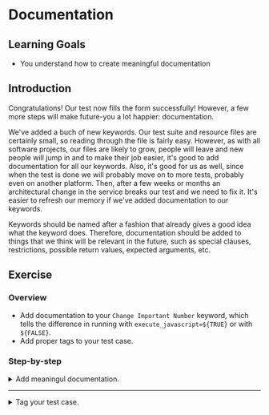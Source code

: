 # Documentation

## Learning Goals

- You understand how to create meaningful documentation

## Introduction

Congratulations! Our test now fills the form successfully! However, a few
more steps will make future-you a lot happier: documentation.

We've added a buch of new keywords. Our test suite and resource
files are certainly small, so reading through the file is fairly easy.
However, as with all software projects, our files are likely to grow,
people will leave and new people will jump in and to make their job easier,
it's good to add documentation for all our keywords. Also, it's good
for us as well, since when the test is done we will probably move on
to more tests, probably even on another platform. Then, after a few weeks
or months an architectural change in the service breaks our test and we
need to fix it. It's easier to refresh our memory if we've added
documentation to our keywords.

Keywords should be named after a fashion that already gives a good idea
what the keyword does. Therefore, documentation should be added to things
that we think will be relevant in the future, such as special clauses,
restrictions, possible return values, expected arguments, etc.

## Exercise

### Overview

- Add documentation to your `Change Important Number` keyword, which tells the difference in
running with `execute_javascript=${TRUE}` or with `${FALSE}`.
- Add proper tags to your test case.

### Step-by-step

<details>
  <summary>Add meaningul documentation.</summary>

<br />

Keyword and test case documentation shouldn't just state the obvious. However,
special requirements and nontrivial cases should be documented. The keywords
in this training are pretty small and self-explanatory, but there's at least one
place we could add documentation:
we could add a note that using `Change Important Number` from the UI is _slow_,
but using the `Execute Javascript` doesn't update the UI, even though it works.

- Add a notion to the documentation of `Change Important Number` that using the
`execute_javascript` causes an issue with the UI, but not using it dramatically
slows down the test.

</details>

---

<details>
  <summary>Tag your test case.</summary>

<br />

One final touch we should add to our test suite is to update the test tags.
If this was a test with a real requirement linked to a requirements management
tool, we should have the ticket id as a tag already. Well, it's not, so we can
ignore that. However, we added a `wip` at the beginning of the training for our
test suite. Now our test is finished, so we can safely take that away.

For the sake of becoming used to tags, let's imagine this test is an actual
requirement. Our test suite tests a business requirement `contacts` and they
will test it with `UI`. Our test case tests a feature `ABC-123`. Also, our
test case is a core part of Bad Flask App's functionality, so it should be a
`smoke` test.

Since all our test cases in this suite will have some categories in common,
let's add that tag to all our test cases. We can do that by adding `Force Tags`
to our `Settings` table. `ABC-123` and `smoke` are specific to our test case
in particular, so we'll add those separately to our test case.

- Remove the `wip` tag from your test suite.
- Add `contacts` and `UI` as `Force Tags` to your `Settings` table.
- Add `ABC-123` and `smoke` as tags to your test case.

</details>
